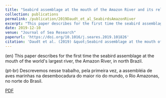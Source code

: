 ```yaml
---
title: "Seabird assemblage at the mouth of the Amazon River and its relationship with environmental characteristics"
collection: publications
permalink: /publication/2019Daudt_et_al_SeabirdsAmazonRiver
excerpt: "This paper describes for the first time the seabird assemblage at the mouth of the world's largest river, the Amazon River, in north Brazil"
date: 2019-12-10
venue: "Journal of Sea Research"
paperurl: 'https://doi.org/10.1016/j.seares.2019.101826'
citation: 'Daudt et al. (2019) &quot;Seabird assemblage at the mouth of the Amazon River and its relationship with environmental characteristics.&quot; <i>J. Sea Res.</i> 155: 101826.'
---
```

(en)  This paper describes for the first time the seabird assemblage at the mouth of the world's largest river, the Amazon River, in north Brazil.

(pt-br)  Descrevemos nesse trabalho, pela primeira vez, a assembléia de aves marinhas na desembocadura do maior rio do mundo, o Rio Amazonas, no norte do Brasil.

[PDF](http://nwdaudt.github.io/files/2019_Daudt_et_al_JSeaRes_Seabirds_off_Amazon_River.pdf)
